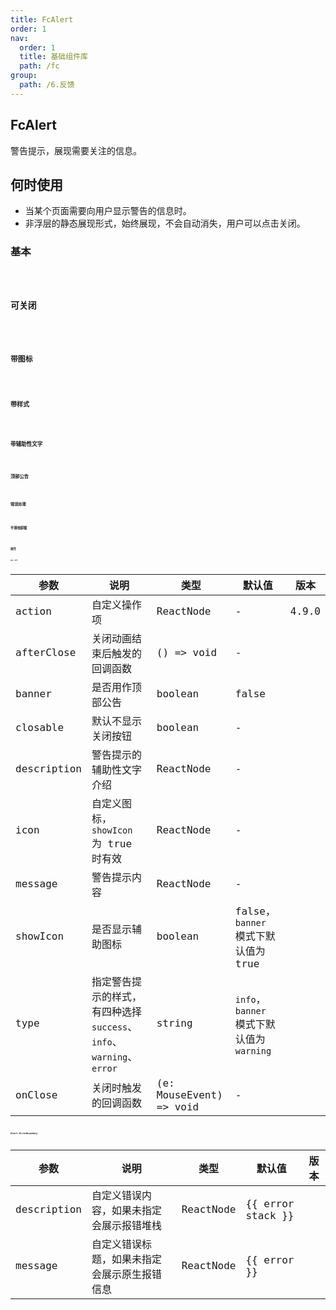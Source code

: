 ```yaml
---
title: FcAlert
order: 1
nav:
  order: 1
  title: 基础组件库
  path: /fc
group:
  path: /6.反馈
---
```


## FcAlert 

警告提示，展现需要关注的信息。
## 何时使用
- 当某个页面需要向用户显示警告的信息时。
- 非浮层的静态展现形式，始终展现，不会自动消失，用户可以点击关闭。

### 基本

<code src="./demo/base01.tsx" />

### 可关闭

<code src="./demo/base02.tsx" />

### 带图标

<code src="./demo/base03.tsx" />

### 带样式

<code src="./demo/base04.tsx" />

### 带辅助性文字

<code src="./demo/base05.tsx" />

### 顶部公告

<code src="./demo/base06.tsx" />

### 错误处理

<code src="./demo/base07.tsx" />

### 平滑地卸载
<code src="./demo/base08.tsx" />

### 操作
<code src="./demo/base09.tsx" />
## API

| 参数 | 说明 | 类型 | 默认值 | 版本 |
| --- | --- | --- | --- | --- |
| action | 自定义操作项 | ReactNode | - | 4.9.0 |
| afterClose | 关闭动画结束后触发的回调函数 | () => void | - |  |
| banner | 是否用作顶部公告 | boolean | false |  |
| closable | 默认不显示关闭按钮 | boolean | - |  |
| description | 警告提示的辅助性文字介绍 | ReactNode | - |  |
| icon | 自定义图标，`showIcon` 为 true 时有效 | ReactNode | - |  |
| message | 警告提示内容 | ReactNode | - |  |
| showIcon | 是否显示辅助图标 | boolean | false，`banner` 模式下默认值为 true |  |
| type | 指定警告提示的样式，有四种选择 `success`、`info`、`warning`、`error` | string | `info`，`banner` 模式下默认值为 `warning` |  |
| onClose | 关闭时触发的回调函数 | (e: MouseEvent) => void | - |  |

### Alert.ErrorBoundary

| 参数 | 说明 | 类型 | 默认值 | 版本 |
| --- | --- | --- | --- | --- |
| description | 自定义错误内容，如果未指定会展示报错堆栈 | ReactNode | {{ error stack }} |  |
| message | 自定义错误标题，如果未指定会展示原生报错信息 | ReactNode | {{ error }} |  |
